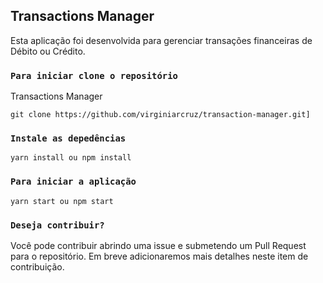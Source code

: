 
## Transactions Manager

Esta aplicação foi desenvolvida para gerenciar transações financeiras de Débito ou Crédito.

### `Para iniciar clone o repositório`

Transactions Manager<br>

    git clone https://github.com/virginiarcruz/transaction-manager.git]


### `Instale as depedências`

    yarn install ou npm install


### `Para iniciar a aplicação`

    yarn start ou npm start


### `Deseja contribuir?`

  Você pode contribuir abrindo uma issue e submetendo um Pull Request para o repositório. Em breve adicionaremos mais detalhes neste item de contribuição.